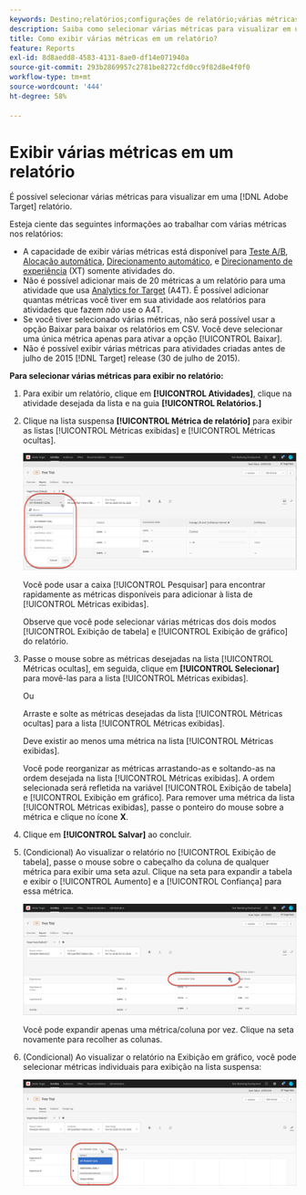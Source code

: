 ```yaml
---
keywords: Destino;relatórios;configurações de relatório;várias métricas;métricas;métricas mostradas;métricas ocultas;Target;reports;report settings;multiple metrics;metrics;displayed metrics;hidden metrics
description: Saiba como selecionar várias métricas para visualizar em um relatório usando o Adobe Target.
title: Como exibir várias métricas em um relatório?
feature: Reports
exl-id: 8d8aedd8-4583-4131-8ae0-df14e071940a
source-git-commit: 293b2869957c2781be8272cfd0cc9f82d8e4f0f0
workflow-type: tm+mt
source-wordcount: '444'
ht-degree: 58%

---
```


# Exibir várias métricas em um relatório

É possível selecionar várias métricas para visualizar em uma [!DNL Adobe Target] relatório.

Esteja ciente das seguintes informações ao trabalhar com várias métricas nos relatórios:

* A capacidade de exibir várias métricas está disponível para [Teste A/B](/help/main/c-activities/t-test-ab/test-ab.md), [Alocação automática](/help/main/c-activities/automated-traffic-allocation/automated-traffic-allocation.md), [Direcionamento automático](/help/main/c-activities/auto-target/auto-target-to-optimize.md), e [Direcionamento de experiência](/help/main/c-activities/t-experience-target/experience-target.md) (XT) somente atividades do.
* Não é possível adicionar mais de 20 métricas a um relatório para uma atividade que usa [Analytics for Target](/help/main/c-integrating-target-with-mac/a4t/a4t.md) (A4T). É possível adicionar quantas métricas você tiver em sua atividade aos relatórios para atividades que fazem *não* use o A4T.
* Se você tiver selecionado várias métricas, não será possível usar a opção [](/help/main/c-reports/c-report-settings/downloading-data-in-csv-file.md)Baixar para baixar os relatórios em CSV. Você deve selecionar uma única métrica apenas para ativar a opção [!UICONTROL Baixar].
* Não é possível exibir várias métricas para atividades criadas antes de julho de 2015 [!DNL Target] release (30 de julho de 2015).

**Para selecionar várias métricas para exibir no relatório:**

1. Para exibir um relatório, clique em **[!UICONTROL Atividades]**, clique na atividade desejada da lista e na guia **[!UICONTROL Relatórios.]**
1. Clique na lista suspensa **[!UICONTROL Métrica de relatório]** para exibir as listas [!UICONTROL Métricas exibidas] e [!UICONTROL Métricas ocultas].

   ![imagem multiple_metrics](assets/multiple_metrics.png)

   Você pode usar a caixa [!UICONTROL Pesquisar] para encontrar rapidamente as métricas disponíveis para adicionar à lista de [!UICONTROL Métricas exibidas].

   Observe que você pode selecionar várias métricas dos dois modos [!UICONTROL Exibição de tabela] e [!UICONTROL Exibição de gráfico] do relatório.

1. Passe o mouse sobre as métricas desejadas na lista [!UICONTROL Métricas ocultas], em seguida, clique em **[!UICONTROL Selecionar]** para movê-las para a lista [!UICONTROL Métricas exibidas].

   Ou

   Arraste e solte as métricas desejadas da lista [!UICONTROL Métricas ocultas] para a lista [!UICONTROL Métricas exibidas].

   Deve existir ao menos uma métrica na lista [!UICONTROL Métricas exibidas].

   Você pode reorganizar as métricas arrastando-as e soltando-as na ordem desejada na lista [!UICONTROL Métricas exibidas]. A ordem selecionada será refletida na variável [!UICONTROL Exibição de tabela] e [!UICONTROL Exibição em gráfico]. Para remover uma métrica da lista [!UICONTROL Métricas exibidas], passe o ponteiro do mouse sobre a métrica e clique no ícone **X**.

1. Clique em **[!UICONTROL Salvar]** ao concluir.
1. (Condicional) Ao visualizar o relatório no [!UICONTROL Exibição de tabela], passe o mouse sobre o cabeçalho da coluna de qualquer métrica para exibir uma seta azul. Clique na seta para expandir a tabela e exibir o [!UICONTROL Aumento] e a [!UICONTROL Confiança] para essa métrica.

   ![imagem multiple_metrics_table](assets/multiple_metrics_table.png)

   Você pode expandir apenas uma métrica/coluna por vez. Clique na seta novamente para recolher as colunas.

1. (Condicional) Ao visualizar o relatório na Exibição em gráfico, você pode selecionar métricas individuais para exibição na lista suspensa:

   ![imagem multiple_metrics_graph](assets/multiple_metrics_graph.png)
